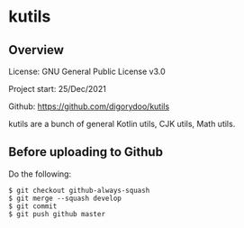 # kutils

## Overview

License: GNU General Public License v3.0

Project start: 25/Dec/2021

Github: https://github.com/digorydoo/kutils

kutils are a bunch of general Kotlin utils, CJK utils, Math utils.

## Before uploading to Github

Do the following:

    $ git checkout github-always-squash
    $ git merge --squash develop
    $ git commit
    $ git push github master
